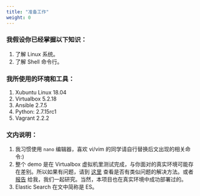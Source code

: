 ```yaml
---
title: "准备工作"
weight: 0
---
```


### 我假设你已经掌握以下知识：

1. 了解 Linux 系统。
2. 了解 Shell 命令行。

### 我所使用的环境和工具：

1. Xubuntu Linux 18.04
2. Virtualbox 5.2.18
3. Ansible 2.7.5
4. Python: 2.7.15rc1
5. Vagrant 2.2.2

### 文内说明：

1. 我习惯使用 `nano` 编辑器，喜欢 vi/vim 的同学请自行替换后文出现的相关命令:)
2. 整个 demo 是在 Virtualbox 虚拟机里测试完成，与你面对的真实环境可能存在差别。所以如果有问题，请到 [这里](https://gitee.com/bottlelee/ansible-elk-deploy/issues) 查看是否有类似问题的解决方法。或者 [报告](https://gitee.com/bottlelee/ansible-elk-deploy/issues/new) 给我，我们一起研究。当然，本项目也在真实环境中成功部署过的。
3. Elastic Search 在文中简称是 ES。
